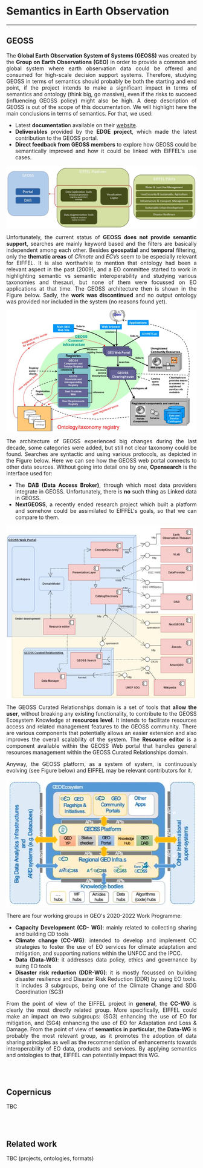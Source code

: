 # Semantics in Earth Observation 



---

## GEOSS
<div align="justify">

The **Global Earth Observation System of Systems (GEOSS)** was created by the **Group on Earth Observations (GEO)** in order to provide a common and global system where earth observation data could be offered and consumed for high-scale decision support systems.
Therefore, studying GEOSS in terms of semantics should probably be both the starting and end point, if the project intends to make a significant impact in terms of semantics and ontology (think big, go massive), even if the risks to succeed (influencing GEOSS policy) might also be high. 
A deep description of GEOSS is out of the scope of this documentation. We will highlight here the main conclusions in terms of semantics. For that, we used:

- Latest **documentatio**n available on their [website](https://earthobservations.org/geoss.php).
- **Deliverables** provided by the **EDGE project**, which made the latest contribution to the GEOSS portal.
- **Direct feedback from GEOSS members** to explore how GEOSS could be semantically improved and how it could be linked with EIFFEL's use cases.


<p align="center">
<img src="https://github.com/benmomo/eiffel-ontology-doc/raw/main/docs/img/link_geoss_eiffel.jpg" alt="link GEOSS and EIFFEL" align="center" />
</p>

Unfortunately, the current status of **GEOSS does not provide semantic support**, searches are mainly keyword based and the filters are basically independent among each other. Besides **geospatial** and **temporal** filtering, only the **thematic areas** of *Climate* and *ECVs* seem to be especially relevant for EIFFEL.
It is also worthwhile to mention that ontology had been a relevant aspect in the past (2009), and a EO committee started to work in highlighting semantic vs semantic interoperability and studying various taxonomies and thesauri, but none of them were focussed on EO applications at that time. The GEOSS architecture then is shown in the Figure below. Sadly, the **work was discontinued** and no output ontology was provided nor included in the system (no reasons found yet).

<p align="center">
<img src="https://github.com/benmomo/eiffel-ontology-doc/raw/main/docs/img/geoss_old_arch.jpg" alt="GEOSS old architecture" align="center" />
</p>


The architecture of GEOSS experienced big changes during the last decade, some categories were added, but still not clear taxonomy could be found. Searches are syntactic and using various protocols, as depicted in the Figure below. Here we can see how the GEOSS web portal connects to other data sources. Without going into detail one by one, **Opensearch** is the interface used for:
- The **DAB (Data Access Broker)**, through which most data providers integrate in GEOSS. Unfortunately, there is **no** such thing as Linked data in GEOSS.
- **NextGEOSS**, a recently ended research project which built a platform and somehow could be assimilated to EIFFEL's goals, so that we can compare to them. 


<p align="center">
<img src="https://github.com/benmomo/eiffel-ontology-doc/raw/main/docs/img/geoss_arch.jpg" alt="GEOSS architecture" align="center" />
</p>


The GEOSS Curated Relationships domain is a set of tools that **allow the user**, without breaking any existing functionality, to contribute to the GEOSS Ecosystem Knowledge at **resources level**. It intends to facilitate resources access and related management features to the GEOSS community. There are various components that potentially allows an easier extension and also improves the overall scalability of the system. The **Resource editor** is a component available within the GEOSS Web portal that handles general resources management within the GEOSS Curated Relationships domain. 

Anyway, the GEOSS platform, as a system of system, is continuously evolving (see Figure below) and EIFFEL may be relevant contributors for it. 

<p align="center">
<img src="https://github.com/benmomo/eiffel-ontology-doc/raw/main/docs/img/geoss_evolution.jpg" alt="GEOSS evolution" align="center" />
</p>


There are four working groups in GEO's 2020-2022 Work Programme:
- **Capacity Development (CD- WG)**: mainly related to collecting sharing and building CD tools
- **Climate change (CC-WG)**: intended to develop and implement CC strategies to foster the use of EO services for climate adaptation and mitigation, and supporting nations within the UNFCC and the IPCC.
- **Data (Data-WG)**: it addresses data policy, ethics and governance by suing EO tools
- **Disaster risk reduction (DDR-WG)**: it is mostly focussed on building disaster resilience and Disaster Risk Reduction (DDR) by using EO tools. It includes 3 subgroups, being one of the Climate Change and SDG Coordination (SG3)

From the point of view of the EIFFEL project in **general**, the **CC-WG** is clearly the most directly related group. More specifically, EIFFEL could make an impact on two subgroups: (SG3) enhancing the use of EO for mitigation, and (SG4) enhancing the use of EO for Adaptation and Loss & Damage.
From the point of view of **semantics in particular**, the **Data-WG** is probably the most relevant group, as it promotes the adoption of data sharing principles as well as the recommendation of enhancements towards interoperability of EO data, products and services. By applying semantics and ontologies to that, EIFFEL can potentially impact this WG.


</div>
<br/><br/>


## Copernicus
<div align="justify">

TBC


<br/><br/>

</div>


## Related work
<div align="justify">
   
TBC (projects, ontologies, formats)


<br/><br/>

</div>


   


<br/><br/>

</div>



 
